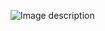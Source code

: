 ![Image description](https://github.com/AmineCoder30/Food24/blob/main/Food%20delvery%20Landing%20Page.jpg?raw=true)

